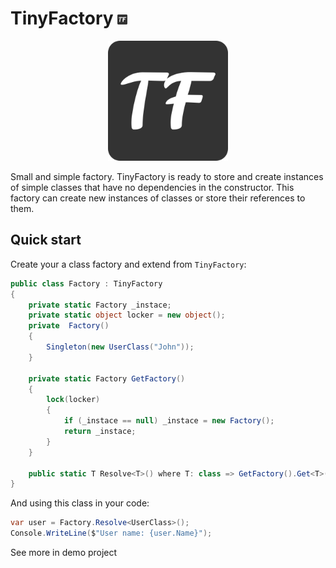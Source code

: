 # TinyFactory ![](./Assets/icon.png)
<p align="center">
    <img src="./Assets/logo.png">
</p>
Small and simple factory. TinyFactory is ready to store and create instances of simple classes that have no dependencies in the constructor.
This factory can create new instances of classes or store their references to them.

## Quick start
Create your a class factory and extend from `TinyFactory`:
```C#
public class Factory : TinyFactory
{
    private static Factory _instace;
    private static object locker = new object();
    private  Factory()
    {
        Singleton(new UserClass("John"));
    }

    private static Factory GetFactory()
    {
        lock(locker)
        {
            if (_instace == null) _instace = new Factory();
            return _instace;
        }
    }

    public static T Resolve<T>() where T: class => GetFactory().Get<T>();
}
```

And using this class in your code:
```C#
var user = Factory.Resolve<UserClass>();
Console.WriteLine($"User name: {user.Name}");
```

See more in demo project
